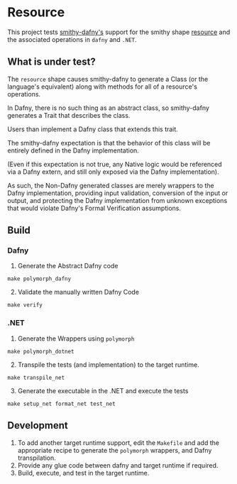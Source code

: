 # Resource

This project tests [smithy-dafny's](../../codegen/smithy-dafny-codegen-cli) support
for the smithy shape
[resource](https://smithy.io/1.0/spec/core/model.html#resource)
and the associated operations in `dafny` and `.NET`.

## What is under test?

The `resource` shape causes smithy-dafny to generate a Class
(or the language's equivalent)
along with methods for all of a resource's operations.

In Dafny, there is no such thing as an abstract class,
so smithy-dafny generates a Trait that describes the class.

Users than implement a Dafny class that extends this trait.

The smithy-dafny expectation is that the behavior of this class
will be entirely defined in the Dafny implementation.

(Even if this expectation is not true, any Native logic
would be referenced via a Dafny extern,
and still only exposed via the Dafny implementation).

As such, the Non-Dafny generated classes are merely wrappers
to the Dafny implementation,
providing input validation, conversion of the input or output,
and protecting the Dafny implementation from unknown exceptions
that would violate Dafny's Formal Verification assumptions.

## Build

### Dafny

1. Generate the Abstract Dafny code

```
make polymorph_dafny
```

2. Validate the manually written Dafny Code

```
make verify
```

### .NET

1. Generate the Wrappers using `polymorph`

```
make polymorph_dotnet
```

2. Transpile the tests (and implementation) to the target runtime.

```
make transpile_net
```

3. Generate the executable in the .NET and execute the tests

```
make setup_net format_net test_net
```

## Development

1. To add another target runtime support,
   edit the `Makefile` and add the appropriate recipe to
   generate the `polymorph` wrappers, and Dafny transpilation.
2. Provide any glue code between dafny and target runtime if required.
3. Build, execute, and test in the target runtime.
